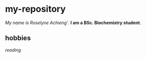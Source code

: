 # my-repository
*My name is Roselyne Achieng'*. **I am a BSc. Biochemistry student**.

## hobbies
*reading*
